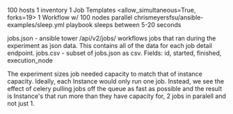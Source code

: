 100 hosts
1 inventory
1 Job Templates <allow_simultaneous=True, forks=19>
1 Workflow w/ 100 nodes parallel
chrismeyersfsu/ansible-examples/sleep.yml playbook sleeps between 5-20 seconds

jobs.json - ansible tower /api/v2/jobs/ workflows jobs that ran during the experiment as json data. This contains all of the data for each job detail endpoint.
jobs.csv - subset of jobs.json as csv. Fields: id, started, finished, execution_node 

The experiment sizes job needed capacity to match that of instance capacity. Ideally, each Instance would only run one job. Instead, we see the effect of celery pulling jobs off the queue as fast as possible and the result is Instance's that run more than they have capacity for, 2 jobs in paralell and not just 1.
